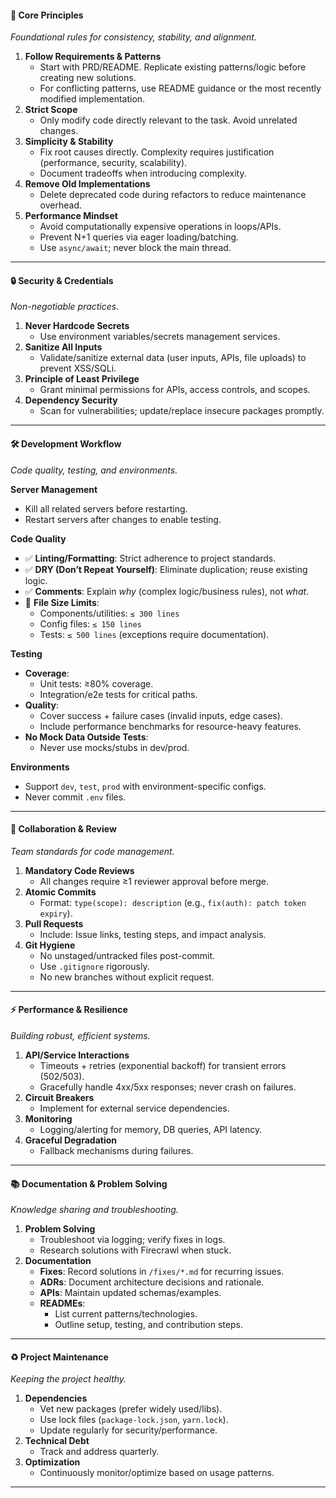 #### 🚀 Core Principles  
_Foundational rules for consistency, stability, and alignment._  

1. **Follow Requirements & Patterns**  
   - Start with PRD/README. Replicate existing patterns/logic before creating new solutions.  
   - For conflicting patterns, use README guidance or the most recently modified implementation.  
2. **Strict Scope**  
   - Only modify code directly relevant to the task. Avoid unrelated changes.  
3. **Simplicity & Stability**  
   - Fix root causes directly. Complexity requires justification (performance, security, scalability).  
   - Document tradeoffs when introducing complexity.  
4. **Remove Old Implementations**  
   - Delete deprecated code during refactors to reduce maintenance overhead.  
5. **Performance Mindset**  
   - Avoid computationally expensive operations in loops/APIs.  
   - Prevent N+1 queries via eager loading/batching.  
   - Use `async/await`; never block the main thread.  

---

#### 🔒 Security & Credentials  
_Non-negotiable practices._  

1. **Never Hardcode Secrets**  
   - Use environment variables/secrets management services.  
2. **Sanitize All Inputs**  
   - Validate/sanitize external data (user inputs, APIs, file uploads) to prevent XSS/SQLi.  
3. **Principle of Least Privilege**  
   - Grant minimal permissions for APIs, access controls, and scopes.  
4. **Dependency Security**  
   - Scan for vulnerabilities; update/replace insecure packages promptly.  

---

#### 🛠️ Development Workflow  
_Code quality, testing, and environments._  

**Server Management**  
- Kill all related servers before restarting.  
- Restart servers after changes to enable testing.  

**Code Quality**  
- ✅ **Linting/Formatting**: Strict adherence to project standards.  
- ✅ **DRY (Don’t Repeat Yourself)**: Eliminate duplication; reuse existing logic.  
- ✅ **Comments**: Explain *why* (complex logic/business rules), not *what*.  
- 📏 **File Size Limits**:  
  - Components/utilities: `≤ 300 lines`  
  - Config files: `≤ 150 lines`  
  - Tests: `≤ 500 lines` (exceptions require documentation).  

**Testing**  
- **Coverage**:  
  - Unit tests: ≥80% coverage.  
  - Integration/e2e tests for critical paths.  
- **Quality**:  
  - Cover success + failure cases (invalid inputs, edge cases).  
  - Include performance benchmarks for resource-heavy features.  
- **No Mock Data Outside Tests**:  
  - Never use mocks/stubs in dev/prod.  

**Environments**  
- Support `dev`, `test`, `prod` with environment-specific configs.  
- Never commit `.env` files.  

---

#### 🤝 Collaboration & Review  
_Team standards for code management._  

1. **Mandatory Code Reviews**  
   - All changes require ≥1 reviewer approval before merge.  
2. **Atomic Commits**  
   - Format: `type(scope): description` (e.g., `fix(auth): patch token expiry`).  
3. **Pull Requests**  
   - Include: Issue links, testing steps, and impact analysis.  
4. **Git Hygiene**  
   - No unstaged/untracked files post-commit.  
   - Use `.gitignore` rigorously.  
   - No new branches without explicit request.  

---

#### ⚡ Performance & Resilience  
_Building robust, efficient systems._  

1. **API/Service Interactions**  
   - Timeouts + retries (exponential backoff) for transient errors (502/503).  
   - Gracefully handle 4xx/5xx responses; never crash on failures.  
2. **Circuit Breakers**  
   - Implement for external service dependencies.  
3. **Monitoring**  
   - Logging/alerting for memory, DB queries, API latency.  
4. **Graceful Degradation**  
   - Fallback mechanisms during failures.  

---

#### 📚 Documentation & Problem Solving  
_Knowledge sharing and troubleshooting._  

1. **Problem Solving**  
   - Troubleshoot via logging; verify fixes in logs.  
   - Research solutions with Firecrawl when stuck.  
2. **Documentation**  
   - **Fixes**: Record solutions in `/fixes/*.md` for recurring issues.  
   - **ADRs**: Document architecture decisions and rationale.  
   - **APIs**: Maintain updated schemas/examples.  
   - **READMEs**:  
     - List current patterns/technologies.  
     - Outline setup, testing, and contribution steps.  

---

#### ♻️ Project Maintenance  
_Keeping the project healthy._  

1. **Dependencies**  
   - Vet new packages (prefer widely used/libs).  
   - Use lock files (`package-lock.json`, `yarn.lock`).  
   - Update regularly for security/performance.  
2. **Technical Debt**  
   - Track and address quarterly.  
3. **Optimization**  
   - Continuously monitor/optimize based on usage patterns.  

--- 